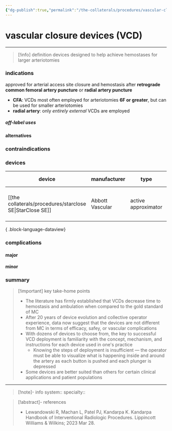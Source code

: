 ```yaml
---
{"dg-publish":true,"permalink":"/the-collaterals/procedures/vascular-closure-devices/"}
---
```



# vascular closure devices (VCD)
---

> [!info] definition
> devices designed to help achieve hemostases for larger arteriotomies



### indications
approved for arterial access site closure and hemostasis after **retrograde common femoral artery puncture** or **radial artery puncture**
- **CFA**: VCDs most often employed for arteriotomies **6F or greater**, but can be used for smaller arteriotomies
- **radial artery**: only *entirely external* VCDs are employed

##### off-label uses


#### alternatives


### contraindications



### devices

| device                                                       | manufacturer    | type                | mechanism | sheath size | notes                                                     |
| ------------------------------------------------------------ | --------------- | ------------------- | --------- | ----------- | --------------------------------------------------------- |
| [[the collaterals/procedures/starclose SE\|StarClose SE]] | Abbott Vascular | active approximator | clip      | 5F, 6F      | extravascular nitinol clip cinches the arteriotomy closed |

{ .block-language-dataview}




### complications
#### major


#### minor



### summary

> [!important] key take-home points
> - The literature has firmly established that VCDs decrease time to hemostasis and ambulation when compared to the gold standard of MC
> - After 20 years of device evolution and collective operator experience, data now suggest that the devices are not different from MC in terms of efficacy, safey, or vascular complications
> - With dozens of devices to choose from, the key to successful VCD deployment is familiarity with the concept, mechanism, and instructions for each device used in one's practice
> 	- Knowing the steps of deployment is insufficient — the operator must be able to visualize what is happening inside and around the artery as each button is pushed and each plunger is depressed
> - Some devices are better suited than others for certain clinical applications and patient populations


---

> [!note]- info
> system:: 
> specialty:: 

> [!abstract]- references
> - Lewandowski R, Machan L, Patel PJ, Kandarpa K. Kandarpa Handbook of Interventional Radiologic Procedures. Lippincott Williams & Wilkins; 2023 Mar 28.

